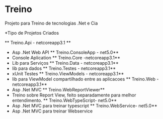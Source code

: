 # Treino
Projeto para Treino de tecnologias .Net e Cia

*Tipo de Projetos Criados

** Treino.Api - netcoreapp3.1 **
- Asp .Net Web API 
** Treino.ConsoleApp - net5.0**
- Console Aplication 
** Treino.Core -netcoreapp3.1**
- Lib para Serviços 
** Treino.Data - netcoreapp3.1**
- lib para dados 
** Treino.Testes  - netcoreapp3.1**
- xUnit Testes
** Treino.ViewModels  - netcoreapp3.1**
- lib para ViewModel compartilhado entre as aplicacoes
** Treino.Web - netcoreapp3.1**
- Asp .Net MVC 
** Treino.WebReportViewer**
- Treino sobre Report View, feito separadamente para melhor entendimento.
** Treino.WebTypeScript- net5.0**
- Asp .Net MVC para treinar typescript 
** Treino.WebService- net5.0**
- Asp .Net MVC para treinar Webservice 
 
